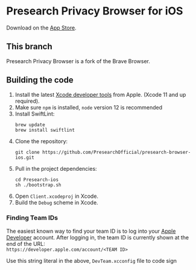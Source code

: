 
Presearch Privacy Browser for iOS
===============

Download on the [App Store](https://apps.apple.com/us/app/presearch-privacy-browser/id1565192485).

This branch 
-----------

Presearch Privacy Browser is a fork of the Brave Browser. 

Building the code
-----------------

1. Install the latest [Xcode developer tools](https://developer.apple.com/xcode/downloads/) from Apple. (Xcode 11 and up required).
1. Make sure `npm` is installed, `node` version 12 is recommended
1. Install SwiftLint:
    ```shell
    brew update
    brew install swiftlint
    ```
1. Clone the repository:
    ```shell
    git clone https://github.com/PresearchOfficial/presearch-browser-ios.git
    ```
1. Pull in the project dependencies:
    ```shell
    cd Presearch-ios
    sh ./bootstrap.sh
    ```
1. Open `Client.xcodeproj` in Xcode.
1. Build the `Debug` scheme in Xcode.

### Finding Team IDs

The easiest known way to find your team ID is to log into your [Apple Developer](https://developer.apple.com) account. After logging in, the team ID is currently shown at the end of the URL:
<br>`https://developer.apple.com/account/<TEAM ID>`

Use this string literal in the above, `DevTeam.xcconfig` file to code sign

